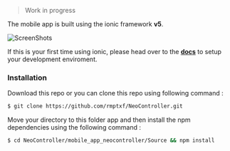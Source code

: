 > Work in progress

The mobile app is built using the ionic framework **v5**.

![ScreenShots](https://github.com/rmptxf/NeoController/blob/master/assets/ionic-logo.png)

If this is your first time using ionic, please head over to the [**docs**](https://ionicframework.com/docs) to setup your development enviroment.

### Installation
Download this repo or you can clone this repo using following command :
```sh
$ git clone https://github.com/rmptxf/NeoController.git
```
Move your directory to this folder app and then install the npm dependencies using the following command :
```sh
$ cd NeoController/mobile_app_neocontroller/Source && npm install
```
